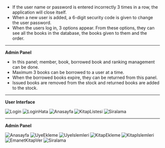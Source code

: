 - If the user name or password is entered incorrectly 3 times in a row, the application will close itself.
- When a new user is added, a 6-digit security code is given to change the user password.
- When the users log in, 3 options appear. From these options, they can see all the books in the database, the books given to them and the order.

-----------------------------------------------------------------------------------------------------------------------------------------------------------------------------------

  **Admin Panel**
- In this panel; member, book, borrowed book and ranking management can be done.
- Maximum 3 books can be borrowed to a user at a time.
- When the borrowed books expire, they can be returned from this panel.
- Issued books are removed from the stock and returned books are added to the stock.

-----------------------------------------------------------------------------------------------------------------------------------------------------------------------------------

**User Interface**

![Login](https://user-images.githubusercontent.com/81382160/126087624-ec427846-5efb-4d14-a7e6-f85efbf0a6d1.png)
![LoginHata](https://user-images.githubusercontent.com/81382160/126087627-2d460294-3ae2-4a88-a838-ee130fba547b.png)
![Anasayfa](https://user-images.githubusercontent.com/81382160/126087633-ddd29914-b067-423f-aa96-9017cab712b4.png)
![KitapListesi](https://user-images.githubusercontent.com/81382160/126087635-a146e21e-be97-4990-9322-d5edae8d97e1.png)
![Siralama](https://user-images.githubusercontent.com/81382160/126087640-97b96c12-0797-4ad6-a4a5-fc084bc951db.png)

-----------------------------------------------------------------------------------------------------------------------------------------------------------------------------------

**Admin Panel**

![Anasayfa](https://user-images.githubusercontent.com/81382160/126087650-061f1add-ddfc-47a1-ac60-5e1930d74334.png)
![UyeEkleme](https://user-images.githubusercontent.com/81382160/126087665-9f31ba66-2cd5-4508-abc5-95ae53755460.png)
![UyeIslemleri](https://user-images.githubusercontent.com/81382160/126087671-5eaffcbd-f475-42a4-b028-349014d43a7b.png)
![KitapEkleme](https://user-images.githubusercontent.com/81382160/126087674-75e3bf54-4d3b-4a30-adef-f0eba7cd7f46.png)
![KitapIslemleri](https://user-images.githubusercontent.com/81382160/126087676-8df66247-04e7-495b-a5a3-f074e92ae849.png)
![EmanetKitapVer](https://user-images.githubusercontent.com/81382160/126087679-53698748-42e5-42f4-8203-7876e4b8102f.png)
![Siralama](https://user-images.githubusercontent.com/81382160/126087682-d1e0a48e-4268-4f4e-bac9-ee22dad360ec.png)
